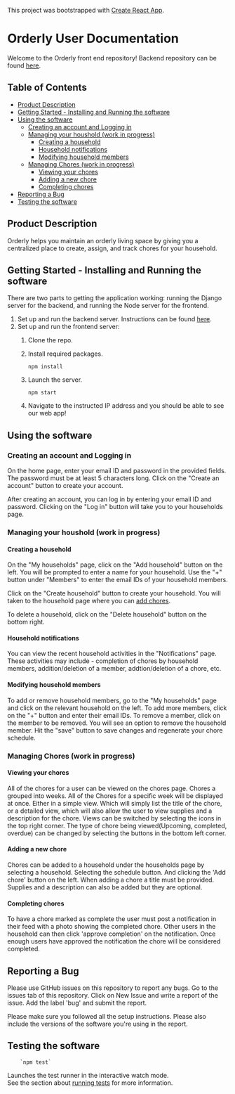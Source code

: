 This project was bootstrapped with [Create React App](https://github.com/facebook/create-react-app).

# Orderly User Documentation

Welcome to the Orderly front end repository! Backend repository can be found [here](https://github.com/danishlucas/Orderly).

## Table of Contents

* [Product Description](#product-description)
* [Getting Started - Installing and Running the software](#getting-started---installing-and-running-the-software)
* [Using the software](#using-the-software)
    + [Creating an account and Logging in](#creating-an-account-and-logging-in)
    + [Managing your houshold (work in progress)](#managing-your-houshold-work-in-progress)
        - [Creating a household](#creating-a-household)
        - [Household notifications](#household-notifications)
        - [Modifying household members](#modifying-household-members)
    + [Managing Chores (work in progress)](#managing-chores-work-in-progress)
        - [Viewing your chores](#viewing-your-chores)
        - [Adding a new chore](#adding-a-new-chore)
        - [Completing chores](#completing-chores)
* [Reporting a Bug](#reporting-a-bug)
* [Testing the software](#testing-the-software)

## Product Description

Orderly helps you maintain an orderly living space by giving you a centralized place to create, assign, and track chores for your household.

## Getting Started - Installing and Running the software

There are two parts to getting the application working: running the Django server for the backend, and running the Node server for the frontend.

1. Set up and run the backend server. Instructions can be found [here](https://github.com/danishlucas/Orderly/blob/master/README.md).
2. Set up and run the frontend server:
    1. Clone the repo.

    2. Install required packages.
        ```
        npm install
        ```   

    3. Launch the server.
        ```
        npm start
        ```   
    4. Navigate to the instructed IP address and you should be able to see our web app! 

## Using the software

### Creating an account and Logging in

On the home page, enter your email ID and password in the provided fields. The password must be at least 5 characters long. Click on the "Create an account" button to create your account.

After creating an account, you can log in by entering your email ID and password. Clicking on the "Log in" button will take you to your households page.

### Managing your houshold (work in progress)

#### Creating a household

On the "My households" page, click on the "Add household" button on the left. You will be prompted to enter a name for your household. Use the "+" button under "Members" to enter the email IDs of your household members.

Click on the "Create household" button to create your household. You will taken to the household page where you can [add chores](#adding-a-new-chore). 

To delete a household, click on the "Delete household" button on the bottom right.

#### Household notifications

You can view the recent household activities in the "Notifications" page. These activities may include - completion of chores by household members, addition/deletion of a member, addtion/deletion of a chore, etc.

#### Modifying household members

To add or remove household members, go to the "My households" page and click on the relevant household on the left. To add more members, click on the "+" button and enter their email IDs. To remove a member, click on the member to be removed. You will see an option to remove the household member. Hit the "save" button to save changes and regenerate your chore schedule.

### Managing Chores (work in progress)

#### Viewing your chores

All of the chores for a user can be viewed on the chores page.  Chores a grouped into weeks.
All of the Chores for a specific week will be displayed at once. Either in a simple view. Which will simply list the title of 
the chore, or a detailed view, which will also allow the user to view supplies and a description for the chore. Views
can be switched by selecting the icons in the top right corner.  The type of chore being viewed(Upcoming, completed, overdue)
can be changed by selecting the buttons in the bottom left corner.

#### Adding a new chore

Chores can be added to a household under the households page by selecting a household.  Selecting the schedule button. 
And clicking the 'Add chore' button on the left.  When adding a chore a title must be provided.
Supplies and a description can also be added but they are optional.

#### Completing chores

To have a chore marked as complete the user must post a notification in their feed with a photo showing the completed chore.
Other users in the household can then click 'approve completion' on the notification.  Once enough users
have approved the notification the chore will be considered completed.

## Reporting a Bug

Please use GitHub issues on this repository to report any bugs. Go to the issues tab of this repository. Click on New Issue and write a report of the issue. Add the label 'bug' and submit the report.

Please make sure you followed all the setup instructions. Please also include the versions of the software you're using in the report.

## Testing the software

        `npm test`

Launches the test runner in the interactive watch mode.<br />
See the section about [running tests](https://facebook.github.io/create-react-app/docs/running-tests) for more information.